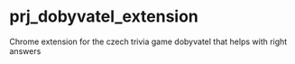 # prj_dobyvatel_extension
Chrome extension for the czech trivia game dobyvatel that helps with right answers
